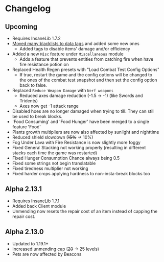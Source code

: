# Changelog

## Upcoming
* Requires InsaneLib 1.7.2
* [Moved many blacklists to data tags](https://github.com/Insane96/IguanaTweaksReborn/wiki/%5B1.19-and-up%5D-Tags) and added some new ones
  * Added tags to disable items' damage and/or efficiency
* Added a new `Misc` feature under `Miscellaneous` module
  * Adds a feature that prevents entities from catching fire when have fire resistance potion on
* Replaced Health Regen presets with "Load Combat Test Config Options"
  * If true, restart the game and the config options will be changed to the ones of the combat test snapshot and then set the config option back to false.
* Replaced `Reduce Weapon Damage` with `Nerf weapons`
  * Reduced axes damage reduction (-1.5 -> -1) (like Swords and Tridents)
  * Axes now get -1 attack range
* Disabled hoes are no longer damaged when trying to till. They can still be used to break blocks.
* 'Food Consuming' and 'Food Hunger' have been merged to a single feature 'Food'
* Plants growth multipliers are now also affected by sunlight and nighttime
* Reduced shield slowdown (~~15%~~ -> 10%)
* Fog Under Lava with Fire Resistance is now slightly more foggy
* Fixed General Stacking not working properly (resulting in different stacks each time the game was restarted)
* Fixed Hunger Consumption Chance always being 0.5
* Fixed some strings not begin translatable
* Fixed tiredness multiplier not working
* Fixed harder crops applying hardness to non-insta-break blocks too

## Alpha 2.13.1
* Requires InsaneLib 1.7.1
* Added back Client module
* Unmending now resets the repair cost of an item instead of capping the repair cost.

## Alpha 2.13.0
* Updated to 1.19.1+
* Increased unmending cap (~~20~~ -> 25 levels)
* Pets are now affected by Beacons